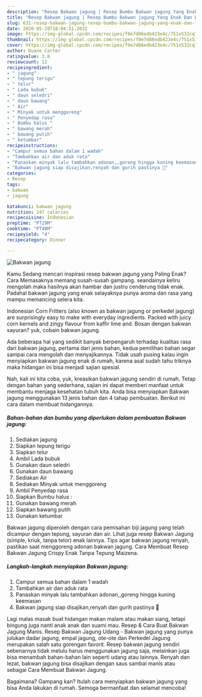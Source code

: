 ```yaml
---
description: "Resep Bakwan jagung | Resep Bumbu Bakwan jagung Yang Enak Dan Lezat"
title: "Resep Bakwan jagung | Resep Bumbu Bakwan jagung Yang Enak Dan Lezat"
slug: 631-resep-bakwan-jagung-resep-bumbu-bakwan-jagung-yang-enak-dan-lezat
date: 2020-05-28T18:04:51.203Z
image: https://img-global.cpcdn.com/recipes/f0e7d86edb423e4c/751x532cq70/bakwan-jagung-foto-resep-utama.jpg
thumbnail: https://img-global.cpcdn.com/recipes/f0e7d86edb423e4c/751x532cq70/bakwan-jagung-foto-resep-utama.jpg
cover: https://img-global.cpcdn.com/recipes/f0e7d86edb423e4c/751x532cq70/bakwan-jagung-foto-resep-utama.jpg
author: Duane Carter
ratingvalue: 3.8
reviewcount: 12
recipeingredient:
- " jagung"
- " tepung terigu"
- " telur"
- " Lada bubuk"
- " daun seledri"
- " daun bawang"
- " Air"
- " Minyak untuk menggoreng"
- " Penyedap rasa"
- " Bumbu halus "
- " bawang merah"
- " bawang putih"
- " ketumbar"
recipeinstructions:
- "Campur semua bahan dalam 1 wadah"
- "Tambahkan air dan aduk rata"
- "Panaskan minyak lalu tambahkan adonan,,goreng hingga kuning keemasan"
- "Bakwan jagung siap disajikan,renyah dan gurih pastinya 🤗"
categories:
- Resep
tags:
- bakwan
- jagung

katakunci: bakwan jagung 
nutrition: 247 calories
recipecuisine: Indonesian
preptime: "PT29M"
cooktime: "PT40M"
recipeyield: "4"
recipecategory: Dinner

---
```



![Bakwan jagung](https://img-global.cpcdn.com/recipes/f0e7d86edb423e4c/751x532cq70/bakwan-jagung-foto-resep-utama.jpg)

Kamu Sedang mencari inspirasi resep bakwan jagung yang Paling Enak? Cara Memasaknya memang susah-susah gampang. seandainya keliru mengolah maka hasilnya akan hambar dan justru cenderung tidak enak. Padahal bakwan jagung yang enak selayaknya punya aroma dan rasa yang mampu memancing selera kita.

Indonesian Corn Fritters (also known as bakwan jagung or perkedel jagung) are surprisingly easy to make with everyday ingredients. Packed with juicy corn kernels and zingy flavour from kaffir lime and. Bosan dengan bakwan sayuran? yuk, cobain bakwan jagung.

Ada beberapa hal yang sedikit banyak berpengaruh terhadap kualitas rasa dari bakwan jagung, pertama dari jenis bahan, kedua pemilihan bahan segar sampai cara mengolah dan menyajikannya. Tidak usah pusing kalau ingin menyiapkan bakwan jagung enak di rumah, karena asal sudah tahu triknya maka hidangan ini bisa menjadi sajian spesial.


Nah, kali ini kita coba, yuk, kreasikan bakwan jagung sendiri di rumah. Tetap dengan bahan yang sederhana, sajian ini dapat memberi manfaat untuk membantu menjaga kesehatan tubuh kita. Anda bisa menyiapkan Bakwan jagung menggunakan 13 jenis bahan dan 4 tahap pembuatan. Berikut ini cara dalam membuat hidangannya.

<!--inarticleads1-->

##### Bahan-bahan dan bumbu yang diperlukan dalam pembuatan Bakwan jagung:

1. Sediakan  jagung
1. Siapkan  tepung terigu
1. Siapkan  telur
1. Ambil  Lada bubuk
1. Gunakan  daun seledri
1. Gunakan  daun bawang
1. Sediakan  Air
1. Sediakan  Minyak untuk menggoreng
1. Ambil  Penyedap rasa
1. Siapkan  Bumbu halus :
1. Gunakan  bawang merah
1. Siapkan  bawang putih
1. Gunakan  ketumbar


Bakwan jagung diperoleh dengan cara pemisahan biji jagung yang telah dicampur dengan tepung, sayuran dan air. Lihat juga resep Bakwan Jagung (simple, kriuk, tanpa telor) enak lainnya. Tips agar bakwan jagung renyah, pastikan saat menggoreng adonan bakwan jagung. Cara Membuat Resep Bakwan Jagung Crispy Enak Tanpa Tepung Maizena. 

<!--inarticleads2-->

##### Langkah-langkah menyiapkan Bakwan jagung:

1. Campur semua bahan dalam 1 wadah
1. Tambahkan air dan aduk rata
1. Panaskan minyak lalu tambahkan adonan,,goreng hingga kuning keemasan
1. Bakwan jagung siap disajikan,renyah dan gurih pastinya 🤗


Lagi malas masak buat hidangan makan malam atau makan siang, tetapi bingung juga nanti anak anak dan suami mau. Resep &amp; Cara Buat Bakwan Jagung Manis. Resep Bakwan Jagung Udang - Bakwan jagung yang punya julukan dadar jagung, empal jagung, ote-ote dan Perkedel Jagung merupakan salah satu gorengan favorit. Resep bakwan jagung sendiri sebenarnya tidak melulu harus menggunakan jagung saja, melainkan juga bisa menambah bahan-bahan lain seperti udang atau lainnya. Renyah dan lezat, bakwan jagung bisa disajikan dengan saus sambal manis atau sebagai Cara Membuat Bakwan Jagung. 

Bagaimana? Gampang kan? Itulah cara menyiapkan bakwan jagung yang bisa Anda lakukan di rumah. Semoga bermanfaat dan selamat mencoba!
